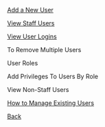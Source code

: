 [Add a New User](https://github.com/hmislk/hmis/wiki/Add-a-new-user)

[View Staff Users](https://github.com/hmislk/hmis/wiki/View-Staff-Users)

[View User Logins](https://github.com/hmislk/hmis/wiki/View-User-Logins)

To Remove Multiple Users

User Roles

Add Privileges To Users By Role

View Non-Staff Users

[How to Manage Existing Users](https://github.com/hmislk/hmis/wiki/Manage-existing-users)

[Back](https://github.com/hmislk/hmis/wiki/System-Administration)